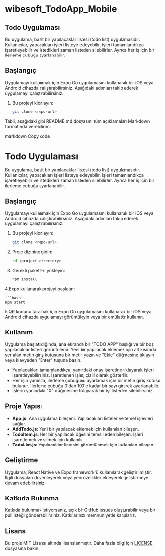 # wibesoft_TodoApp_Mobile
## Todo Uygulaması

Bu uygulama, basit bir yapılacaklar listesi (todo list) uygulamasıdır. Kullanıcılar, yapacakları işleri listeye ekleyebilir, işleri tamamlandıkça işaretleyebilir ve istedikleri zaman listeden silebilirler. Ayrıca her iş için bir ilerleme çubuğu ayarlanabilir.

## Başlangıç

Uygulamayı kullanmak için Expo Go uygulamasını kullanarak bir iOS veya Android cihazda çalıştırabilirsiniz. Aşağıdaki adımları takip ederek uygulamayı çalıştırabilirsiniz.

1. Bu projeyi klonlayın:

   ```bash
   git clone <repo-url>

Tabii, aşağıdaki gibi README.md dosyasını tüm açıklamaları Markdown formatında verebilirim:

markdown
Copy code
# Todo Uygulaması

Bu uygulama, basit bir yapılacaklar listesi (todo list) uygulamasıdır. Kullanıcılar, yapacakları işleri listeye ekleyebilir, işleri tamamlandıkça işaretleyebilir ve istedikleri zaman listeden silebilirler. Ayrıca her iş için bir ilerleme çubuğu ayarlanabilir.

## Başlangıç

Uygulamayı kullanmak için Expo Go uygulamasını kullanarak bir iOS veya Android cihazda çalıştırabilirsiniz. Aşağıdaki adımları takip ederek uygulamayı çalıştırabilirsiniz.

1. Bu projeyi klonlayın:

   ```bash
   git clone <repo-url>

2. Proje dizinine gidin:

   ```bash
   cd <project-directory>


3. Gerekli paketleri yükleyin:

   ```bash
   npm install

4.Expo kullanarak projeyi başlatın:

    ```bash
    npm start

5.QR kodunu taramak için Expo Go uygulamasını kullanarak bir iOS veya Android cihazda uygulamayı görüntüleyin veya bir emülatör kullanın.

## Kullanım

Uygulama başlatıldığında, ana ekranda bir "TODO APP" başlığı ve bir boş yapılacaklar listesi görüntülenir. Yeni bir yapılacak eklemek için alt kısımda yer alan metin giriş kutusuna bir metin yazın ve "Ekle" düğmesine tıklayın veya klavyeden "Enter" tuşuna basın.

- Yapılacakları tamamlandıkça, yanındaki onay işaretine tıklayarak işleri işaretleyebilirsiniz. İşaretlenen işler, çizili olarak gösterilir.
- Her işin yanında, ilerleme çubuğunu ayarlamak için bir metin giriş kutusu bulunur. İlerleme çubuğu 0'dan 100'e kadar bir sayı girerek ayarlanabilir.
- İşlerin yanındaki "X" düğmesine tıklayarak bir işi listeden silebilirsiniz.

## Proje Yapısı

- **App.js**: Ana uygulama bileşeni. Yapılacakları listeler ve temel işlevleri sağlar.
- **AddTodo.js**: Yeni bir yapılacak eklemek için kullanılan bileşen.
- **TodoItem.js**: Her bir yapılacak öğesini temsil eden bileşen. İşleri işaretlemek ve silmek için kullanılır.
- **TodoList.js**: Yapılacaklar listesini görüntülemek için kullanılan bileşen.

## Geliştirme

Uygulama, React Native ve Expo framework'ü kullanılarak geliştirilmiştir. İlgili dosyaları düzenleyerek veya yeni özellikler ekleyerek geliştirmeye devam edebilirsiniz.

## Katkıda Bulunma

Katkıda bulunmak istiyorsanız, açık bir GitHub issues oluşturabilir veya bir pull isteği gönderebilirsiniz. Katkılarınızı memnuniyetle karşılarız.

## Lisans

Bu proje MIT Lisansı altında lisanslanmıştır. Daha fazla bilgi için [LICENSE](LICENSE) dosyasına bakın.
